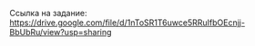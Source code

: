 Ссылка на задание: https://drive.google.com/file/d/1nToSR1T6uwce5RRuIfbOEcnjj-BbUbRu/view?usp=sharing
